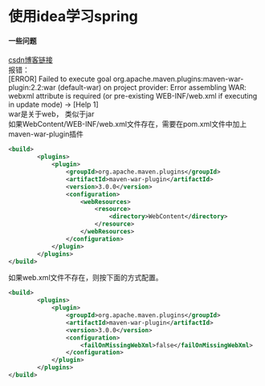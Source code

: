 # 使用idea学习spring

#### 一些问题
[csdn博客链接](https://blog.csdn.net/a_bang/article/details/72849483)  
报错：  
[ERROR] Failed to execute goal org.apache.maven.plugins:maven-war-plugin:2.2:war (default-war) on project provider: Error assembling WAR: webxml attribute is required (or pre-existing WEB-INF/web.xml if executing in update mode) -> [Help 1]  
war是关于web， 类似于jar  
如果WebContent/WEB-INF/web.xml文件存在，需要在pom.xml文件中加上maven-war-plugin插件  
```xml
<build>
        <plugins>
            <plugin>
                <groupId>org.apache.maven.plugins</groupId>
                <artifactId>maven-war-plugin</artifactId>
                <version>3.0.0</version>
                <configuration>
                    <webResources>
                        <resource>
                            <directory>WebContent</directory>
                        </resource>
                    </webResources>
                </configuration>
            </plugin>
        </plugins>
</build>　
```
如果web.xml文件不存在，则按下面的方式配置。
```xml
<build>
        <plugins>
            <plugin>
                <groupId>org.apache.maven.plugins</groupId>
                <artifactId>maven-war-plugin</artifactId>
                <version>3.0.0</version>
                <configuration>  
                    <failOnMissingWebXml>false</failOnMissingWebXml>  
                </configuration>
            </plugin>
        </plugins>
</build>
```